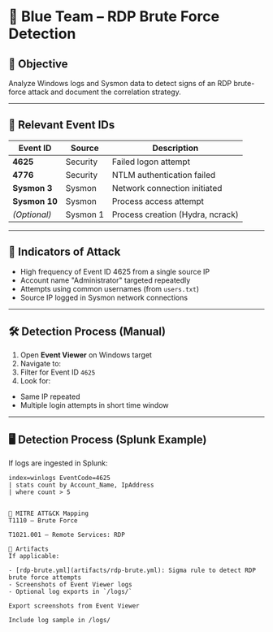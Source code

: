 # 🔵 Blue Team – RDP Brute Force Detection

## 🎯 Objective
Analyze Windows logs and Sysmon data to detect signs of an RDP brute-force attack and document the correlation strategy.

---

## 📖 Relevant Event IDs

| Event ID | Source | Description |
|----------|--------|-------------|
| **4625** | Security | Failed logon attempt |
| **4776** | Security | NTLM authentication failed |
| **Sysmon 3** | Sysmon | Network connection initiated |
| **Sysmon 10** | Sysmon | Process access attempt |
| *(Optional)* | Sysmon 1 | Process creation (Hydra, ncrack) |

---

## 🪪 Indicators of Attack

- High frequency of Event ID 4625 from a single source IP
- Account name "Administrator" targeted repeatedly
- Attempts using common usernames (from `users.txt`)
- Source IP logged in Sysmon network connections

---

## 🛠️ Detection Process (Manual)

1. Open **Event Viewer** on Windows target
2. Navigate to:
3. Filter for Event ID `4625`
4. Look for:
- Same IP repeated
- Multiple login attempts in short time window

---

## 🖥️ Detection Process (Splunk Example)

If logs are ingested in Splunk:

```spl
index=winlogs EventCode=4625
| stats count by Account_Name, IpAddress
| where count > 5


🧠 MITRE ATT&CK Mapping
T1110 – Brute Force

T1021.001 – Remote Services: RDP

📁 Artifacts
If applicable:

- [rdp-brute.yml](artifacts/rdp-brute.yml): Sigma rule to detect RDP brute force attempts
- Screenshots of Event Viewer logs
- Optional log exports in `/logs/`

Export screenshots from Event Viewer

Include log sample in /logs/
